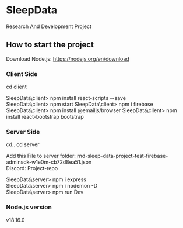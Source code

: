 # SleepData
Research And Development Project
## How to start the project
Download Node.js: https://nodejs.org/en/download
### Client Side
cd client

SleepData\client> npm install react-scripts --save</br>
SleepData\client> npm start
SleepData\client> npm i firebase
SleepData\client> npm install @emailjs/browser
SleepData\client> npm install react-bootstrap bootstrap
### Server Side
cd..
cd server

Add this File to server folder: rnd-sleep-data-project-test-firebase-adminsdk-w1e0m-cb72d8ea51.json</br>
Discord: Project-repo</br>

SleepData\server> npm i express</br>
SleepData\server> npm i nodemon -D</br>
SleepData\server> npm run Dev
### Node.js version
v18.16.0
